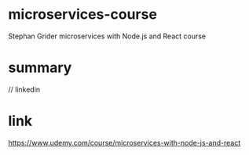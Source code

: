 # microservices-course
Stephan Grider microservices with Node.js and React course 

# summary
// linkedin

# link
https://www.udemy.com/course/microservices-with-node-js-and-react
